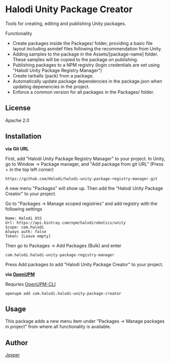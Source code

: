 # Halodi Unity Package Creator

Tools for creating, editing and publishing Unity packages.

Functionality 

- Create packages inside the Packages/ folder, providing a basic file layout including asmdef files following the recommendation from Unity.
- Adding samples to the package in the Assets/[package-name] folder. These samples will be copied to the package on publishing.
- Publishing packages to a NPM registry (login credentials are set using "Halodi Unity Package Registry Manager")
- Create tarballs (pack) from a package.
- Automatically update package dependencies in the package.json when updating depenencies in the project.
- Enforce a common version for all packages in the Packages/ folder.

## License

Apache 2.0

## Installation

**via Git URL**

First, add "Halodi Unity Package Registry Manager" to your project. In Unity, go to Window -> Package manager, and "Add package from git URL" (Press + in the top left corner)

```
https://github.com/Halodi/halodi-unity-package-registry-manager.git
```

A new menu "Packages" will show up. Then add the "Halodi Unity Package Creator" to your project.


Go to "Packages -> Manage scoped registries" and add registry with the following settings

```
Name: Halodi OSS
Url: https://api.bintray.com/npm/halodirobotics/unity
Scope: com.halodi
Always auth: false
Token: [Leave empty]
```

Then go to Packages -> Add Packages (Bulk) and enter

```
com.halodi.halodi-unity-package-registry-manager
```

Press Add packages to add "Halodi Unity Package Creator" to your project.

**via [OpenUPM](https://openupm.com/packages/com.halodi.halodi-unity-package-creator/)**

Requries [OpenUPM-CLI](https://github.com/openupm/openupm-cli#openupm-cli)

```
openupm add com.halodi.halodi-unity-package-creator
```

## Usage

This package adds a new menu item under "Packages -> Manage packages in project" from where all functionality is available.


## Author

[Jesper](mailto:jesper@halodi.com)
